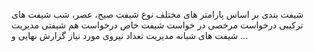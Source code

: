 شیفت بندی بر اساس پارامتر های مختلف
نوع شیفت صیح، عصر، شب
شیفت های ترکیبی
درخواست مرخصی
در خواست شیفت خاص
درخواست هم شیفتی
مدیریت شیفت های شبانه
مدیریت تعداد نیروی مورد نیاز
گزارش نهایی
و ...
